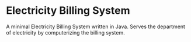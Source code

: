 # Electricity Billing System
A minimal Electricity Billing System written in Java. Serves the department of electricity by computerizing the billing system.
